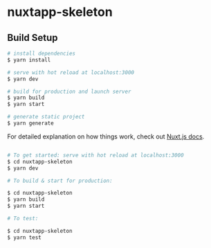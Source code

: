 # nuxtapp-skeleton

## Build Setup

```bash
# install dependencies
$ yarn install

# serve with hot reload at localhost:3000
$ yarn dev

# build for production and launch server
$ yarn build
$ yarn start

# generate static project
$ yarn generate
```

For detailed explanation on how things work, check out [Nuxt.js docs](https://nuxtjs.org).

```bash

# To get started: serve with hot reload at localhost:3000
$ cd nuxtapp-skeleton
$ yarn dev

# To build & start for production:

$ cd nuxtapp-skeleton
$ yarn build
$ yarn start

# To test:

$ cd nuxtapp-skeleton
$ yarn test
```